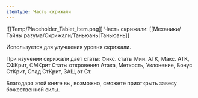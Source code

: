 ```yaml
---
itemtype: Часть скрижали
---
```

![[Temp/Placeholder_Tablet_Item.png]]
Часть скрижали: [[Механики/Тайны разума/Скрижали/Таньюань|Таньюань]]

Используется для улучшения уровня скрижали.

При изучении скрижали дает статы:
Фикс. статы Мин. АТК, Макс. АТК, СФКрит, СМКрит
Статы откровения Атака, Меткость, Уклонение, Бонус СтКрит, Спад СтКрит, ЗАЩ от Ст.

Благодаря этой книге вы, возможно, сможете приоткрыть завесу божественной силы.

